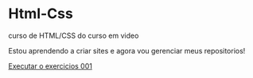 # Html-Css
 curso de HTML/CSS do curso em video

Estou aprendendo a criar sites e agora vou gerenciar meus repositorios!

<a href="https://danielfrcd.github.io/Html-Css/Exercicios/ex001/index.html">Executar o exercicios 001</a>